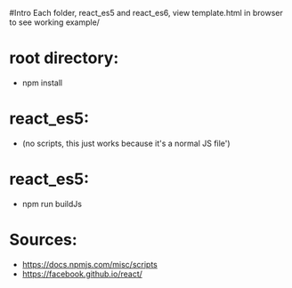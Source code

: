 #Intro
Each folder, react_es5 and react_es6, view template.html in browser to see working example/

# root directory:
- npm install

# react_es5:
- (no scripts, this just works because it's a normal JS file')

# react_es5:
- npm run buildJs

# Sources:
- https://docs.npmjs.com/misc/scripts
- https://facebook.github.io/react/